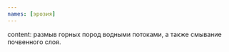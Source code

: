 ```yaml
---
names: [эрозия]
---
```


content: размыв горных пород водными потоками, а также смывание почвенного слоя.
